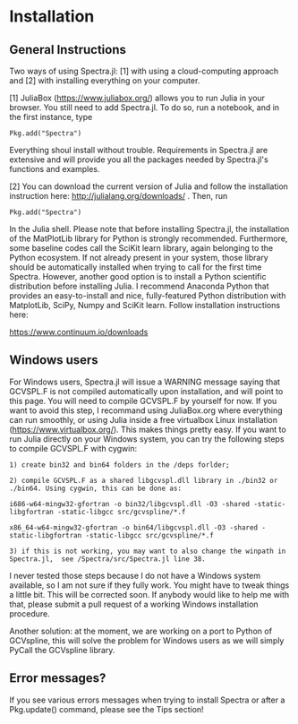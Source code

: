 # Installation

## General Instructions

Two ways of using Spectra.jl: [1] with using a cloud-computing approach and [2] with installing everything on your computer.

[1] JuliaBox (https://www.juliabox.org/) allows you to run Julia in your browser. You still need to add Spectra.jl. To do so, run a notebook, and in the first instance, type

    Pkg.add("Spectra")

Everything shoul install without trouble. Requirements in Spectra.jl are extensive and will provide you all the packages needed by Spectra.jl's functions and examples.

[2] You can download the current version of Julia and follow the installation instruction here: http://julialang.org/downloads/ . Then, run

    Pkg.add("Spectra")

In the Julia shell. Please note that before installing Spectra.jl, the installation of the MatPlotLib library for Python is strongly recommended. Furthermore, some baseline codes call the SciKit learn library, again belonging to the Python ecosystem. If not already present in your system, those library should be automatically installed when trying to call for the first time Spectra. However, another good option is to install a Python scientific distribution before installing Julia. I recommend Anaconda Python that provides an easy-to-install and nice, fully-featured Python distribution with MatplotLib, SciPy, Numpy and SciKit learn. Follow installation instructions here:

https://www.continuum.io/downloads

## Windows users

For Windows users, Spectra.jl will issue a WARNING message saying that GCVSPL.F is not compiled automatically upon installation, and will point to this page. You will need to compile GCVSPL.F by yourself for now. If you want to avoid this step, I recommand using JuliaBox.org where everything can run smoothly, or using Julia inside a free virtualbox Linux installation (https://www.virtualbox.org/). This makes things pretty easy. If you want to run Julia directly on your Windows system, you can try the following steps to compile GCVSPL.F with cygwin:

	1) create bin32 and bin64 folders in the /deps forlder;
	
	2) compile GCVSPL.F as a shared libgcvspl.dll library in ./bin32 or ./bin64. Using cygwin, this can be done as:
	
	i686-w64-mingw32-gfortran -o bin32/libgcvspl.dll -O3 -shared -static-libgfortran -static-libgcc src/gcvspline/*.f
	
	x86_64-w64-mingw32-gfortran -o bin64/libgcvspl.dll -O3 -shared -static-libgfortran -static-libgcc src/gcvspline/*.f
	
	3) if this is not working, you may want to also change the winpath in Spectra.jl,  see /Spectra/src/Spectra.jl line 38.
	
I never tested those steps because I do not have a Windows system available, so I am not sure if they fully work. You might have to tweak things a little bit. This will be corrected soon. If anybody would like to help me with that, please submit a pull request of a working Windows installation procedure.

Another solution: at the moment, we are working on a port to Python of GCVspline, this will solve the problem for Windows users as we will simply PyCall the GCVspline library.

## Error messages? 

If you see various errors messages when trying to install Spectra or after a Pkg.update() command, please see the Tips section!
